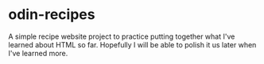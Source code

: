 # odin-recipes
A simple recipe website project to practice putting together what I've learned about HTML so far. Hopefully I will be able to polish it us later when I've learned more.

